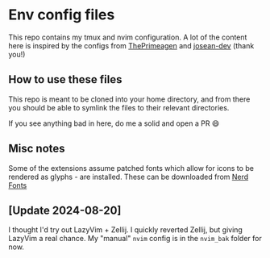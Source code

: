 # Env config files

This repo contains my tmux and nvim configuration. A lot of the content here
is inspired by the configs from [ThePrimeagen](https://github.com/ThePrimeagen/.dotfiles) and [josean-dev](https://github.com/josean-dev/dev-environment-files) (thank you!)

## How to use these files

This repo is meant to be cloned into your home directory, and from there you
should be able to symlink the files to their relevant directories.

If you see anything bad in here, do me a solid and open a PR 😄

## Misc notes

Some of the extensions assume patched fonts which allow for icons to be rendered as glyphs - are installed. These can be downloaded from [Nerd Fonts](https://www.nerdfonts.com/font-downloads)

## [Update 2024-08-20]

I thought I'd try out LazyVim + Zellij. I quickly reverted Zellij, but giving LazyVim a real chance. My "manual" `nvim` config is in the `nvim_bak` folder for now.
